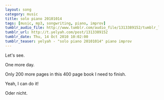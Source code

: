 ```yaml
---
layout: song
category: music
title: solo piano 20101014
tags: [music, mp3, songwriting, piano, improv]
tumblr_audio_file: http://www.tumblr.com/audio_file/1313389152/tumblr_laacfevBeF1qzo4ep
tumblr_url: http://t.yelyah.com/post/1313389152
tumblr_date: Thu, 14 Oct 2010 10:02:00
tumblr_teaser: yelyah - "solo piano 20101014" piano improv
---
```

Let's see.

One more day.

Only 200 more pages in this 400 page book I need to finish.

Yeah, I can do it!

Oder nicht.
